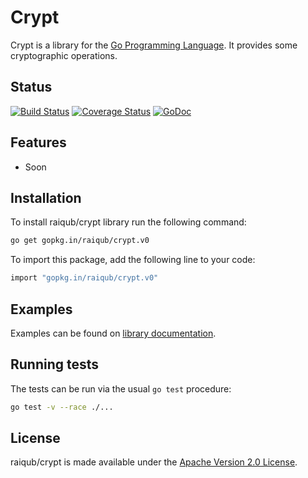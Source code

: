 # Crypt

Crypt is a library for the [Go Programming Language][go]. It provides some
cryptographic operations.

## Status

[![Build Status](https://img.shields.io/travis/raiqub/crypt/master.svg?style=flat&label=linux%20build)](https://travis-ci.org/raiqub/crypt)
[![Coverage Status](https://coveralls.io/repos/raiqub/crypt/badge.svg?branch=master&service=github)](https://coveralls.io/github/raiqub/crypt?branch=master)
[![GoDoc](https://godoc.org/github.com/raiqub/crypt?status.svg)](http://godoc.org/github.com/raiqub/crypt)

## Features

 * Soon

## Installation

To install raiqub/crypt library run the following command:

~~~ bash
go get gopkg.in/raiqub/crypt.v0
~~~

To import this package, add the following line to your code:

~~~ bash
import "gopkg.in/raiqub/crypt.v0"
~~~

## Examples

Examples can be found on [library documentation][doc].

## Running tests

The tests can be run via the usual `go test` procedure:

~~~ bash
go test -v --race ./...
~~~

## License

raiqub/crypt is made available under the [Apache Version 2.0 License][license].


[go]: http://golang.org/
[doc]: http://godoc.org/github.com/raiqub/crypt
[license]: http://www.apache.org/licenses/LICENSE-2.0
